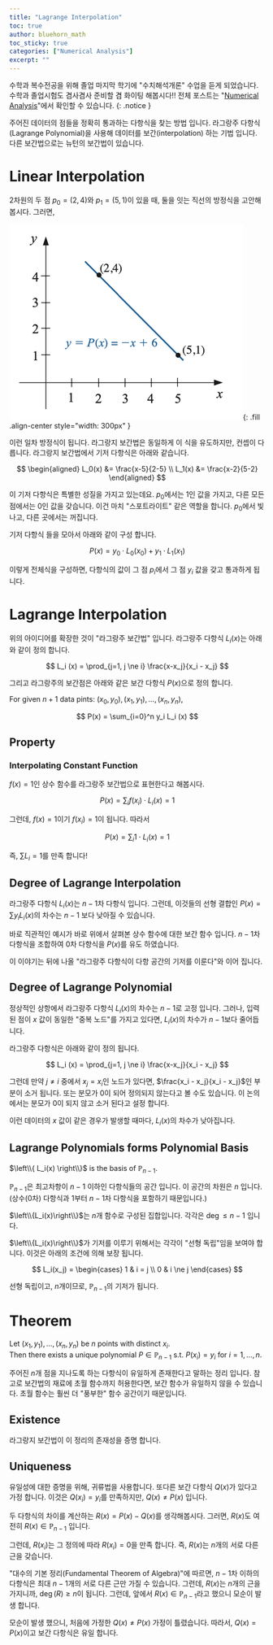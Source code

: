 ```yaml
---
title: "Lagrange Interpolation"
toc: true
author: bluehorn_math
toc_sticky: true
categories: ["Numerical Analysis"]
excerpt: ""
---
```


수학과 복수전공을 위해 졸업 마지막 학기에 "수치해석개론" 수업을 듣게 되었습니다. 수학과 졸업시험도 겸사겸사 준비할 겸 화이팅 해봅시다!! 전체 포스트는 "[Numerical Analysis](/categories/numerical-analysis)"에서 확인할 수 있습니다.
{: .notice }

주어진 데이터의 점들을 정확히 통과하는 다항식을 찾는 방법 입니다. 라그랑주 다항식(Lagrange Polynomial)을 사용해 데이터를 보간(interpolation) 하는 기법 입니다. 다른 보간법으로는 뉴턴의 보간법이 있습니다.

# Linear Interpolation

2차원의 두 점 $p_0 = (2, 4)$와 $p_1 = (5, 1)$이 있을 때, 둘을 잇는 직선의 방정식을 고안해봅시다. 그러면,

![](/images/mathematics/numerical-analysis/lagrange-interpolation.png){: .fill .align-center style="width: 300px" }

이런 일차 방정식이 됩니다. 라그랑지 보간법은 동일하게 이 식을 유도하지만, 컨셉이 다릅니다. 라그랑지 보간법에서 기저 다항식은 아래와 같습니다.

$$
\begin{aligned}
L_0(x) &= \frac{x-5}{2-5} \\
L_1(x) &= \frac{x-2}{5-2}
\end{aligned}
$$

이 기저 다항식은 특별한 성질을 가지고 있는데요. $p_0$에서는 1인 값을 가지고, 다른 모든 점에서는 0인 값을 갖습니다. 이건 마치 "스포트라이트" 같은 역할을 합니다. $p_0$에서 빛나고, 다른 곳에서는 꺼집니다.

기저 다항식 들을 모아서 아래와 같이 구성 합니다.

$$
P(x) = y_0 \cdot L_0(x_0) + y_1 \cdot L_1(x_1)
$$

이렇게 전체식을 구성하면, 다항식의 값이 그 점 $p_i$에서 그 점 $y_i$ 값을 갖고 통과하게 됩니다.

# Lagrange Interpolation

위의 아이디어를 확장한 것이 "라그랑주 보간법" 입니다. 라그랑주 다항식 $L_i(x)$는 아래와 같이 정의 합니다.

<div class="definition" markdown="1">

$$
L_i (x) = \prod_{j=1, j \ne i} \frac{x-x_j}{x_i - x_j}
$$

</div>

그리고 라그랑주의 보간점은 아래와 같은 보간 다항식 $P(x)$으로 정의 합니다.

<div class="definition" markdown="1">

For given $n+1$ data pints: $(x_0, y_0), (x_1, y_1), ..., (x_n, y_n)$,

$$
P(x) = \sum_{i=0}^n y_i L_i (x)
$$

</div>


## Property

### Interpolating Constant Function

$f(x) = 1$인 상수 함수를 라그랑주 보간법으로 표현한다고 해봅시다.

$$
P(x) = \sum_i f(x_i) \cdot L_i(x) = 1
$$

그런데, $f(x) = 1$이기 $f(x_i) = 1$이 됩니다. 따라서

$$
P(x) = \sum_i 1 \cdot L_i(x) = 1
$$

즉, $\sum L_i = 1$를 만족 합니다!

## Degree of Lagrange Interpolation

라그랑주 다항식 $L_i(x)$는 $n-1$차 다항식 입니다. 그런데, 이것들의 선형 결합인 $P(x) = \sum y_i L_i(x)$의 차수는 $n-1$ 보다 낮아질 수 있습니다.

바로 직관적인 예시가 바로 위에서 살펴본 상수 함수에 대한 보간 함수 입니다. $n-1$차 다항식을 조합하여 0차 다항식을 $P(x)$를 유도 하였습니다.

이 이야기는 뒤에 나올 "라그랑주 다항식이 다항 공간의 기저를 이룬다"와 이어 집니다.


## Degree of Lagrange Polynomial

정상적인 상항에서 라그랑주 다항식 $L_i(x)$의 차수는 $n-1$로 고정 입니다. 그러나, 입력된 점이 $x$ 값이 동일한 "중복 노드"를 가지고 있다면, $L_i(x)$의 차수가 $n-1$보다 줄어듭니다.

라그랑주 다항식은 아래와 같이 정의 됩니다.

$$
L_i (x) = \prod_{j=1, j \ne i} \frac{x-x_j}{x_i - x_j}
$$

그런데 만약 $j \ne i$ 중에서 $x_j = x_i$인 노드가 있다면, $\frac{x_i - x_j}{x_i - x_j}$인 부분이 소거 됩니다. 또는 분모가 0이 되어 정의되지 않는다고 볼 수도 있습니다. 이 논의에서는 분모가 0이 되지 않고 소거 된다고 설정 합니다.

이런 데이터의 $x$ 값이 같은 경우가 발생할 때마다, $L_i(x)$의 차수가 낮아집니다.


## Lagrange Polynomials forms Polynomial Basis

<div class="definition" markdown="1">

$\left\\{ L_i(x) \right\\}$ is the basis of $\mathbb{P}_{n-1}$.

</div>

$\mathbb{P}_{n-1}$은 최고차항이 $n-1$ 이하인 다항식들의 공간 입니다. 이 공간의 차원은 $n$ 입니다. (상수(0차) 다항식과 $1$부터 $n-1$차 다항식을 포함하기 때문입니다.)

$\left\\{L_i(x)\right\\}$는 $n$개 함수로 구성된 집합입니다. 각각은 $\deg \le n-1$ 입니다.

$\left\\{L_i(x)\right\\}$가 기저를 이루기 위해서는 각각이 "선형 독립"임을 보여야 합니다. 이것은 아래의 조건에 의해 보장 됩니다.

$$
L_i(x_j) =
\begin{cases}
1 & i = j \\
0 & i \ne j
\end{cases}
$$

선형 독립이고, $n$개이므로, $\mathbb{P}_{n-1}$의 기저가 됩니다.


# Theorem

<div class="theorem" markdown="1">

Let $(x_1, y_1), \dots, (x_n, y_n)$ be $n$ points with distinct $x_i$. <br/>
Then there exists a unique polynomial $P \in \mathbb{P}_{n-1}$ s.t. $P(x_i) = y_i$ for $i=1,\dots,n$.

</div>

주어진 $n$개 점을 지나도록 하는 다항식이 유일하게 존재한다고 말하는 정리 입니다. 참고로 보간법의 재료에 초월 함수까지 허용한다면, 보간 함수가 유일하지 않을 수 있습니다. 초월 함수는 훨씬 더 "풍부한" 함수 공간이기 때문입니다.

## Existence

라그랑지 보간법이 이 정리의 존재성을 증명 합니다.

## Uniqueness

유일성에 대한 증명을 위해, 귀류법을 사용합니다. 또다른 보간 다항식 $Q(x)$가 있다고 가정 합니다. 이것은 $Q(x_i) = y_i$를 만족하지만, $Q(x) \ne P(x)$ 입니다.

두 다항식의 차이를 계산하는 $R(x) = P(x) - Q(x)$를 생각해봅시다. 그러면, $R(x)$도 여전히 $R(x) \in \mathbb{P}_{n-1}$ 입니다.

그런데, $R(x_i)$는 그 정의에 따라 $R(x_i) = 0$을 만족 합니다. 즉, $R(x)$는 $n$개의 서로 다른 근을 갖습니다.

"대수의 기본 정리(Fundamental Theorem of Algebra)"에 따르면, $n-1$차 이하의 다항식은 최대 $n-1$개의 서로 다른 근만 가질 수 있습니다. 그런데, $R(x)$는 $n$개의 근을 가지니까, $\deg(R) \ge n$이 됩니다. 그런데, 앞에서 $R(x) \in \mathbb{P}_{n-1}$라고 했으니 모순이 발생 합니다.

모순이 발생 했으니, 처음에 가정한 $Q(x) \ne P(x)$ 가정이 틀렸습니다. 따라서, $Q(x) = P(x)$이고 보간 다항식은 유일 합니다.
